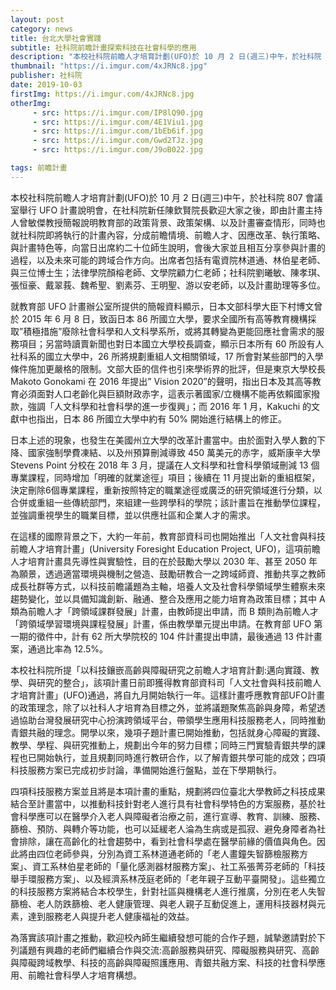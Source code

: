 ```yaml
---
layout: post
category: news
title: 台北大學社會實踐
subtitle: 社科院前瞻計畫探索科技在社會科學的應用
description: "本校社科院前瞻人才培育計劃(UFO)於 10 月 2 日(週三)中午，於社科院 807 會議室舉行 UFO 計畫說明會，在社科院新任陳欽賢院長歡迎大家之後，即由計畫主持人曾敏傑教授簡報說明教育部的政策背景、政策架構、以及計畫審查情形，同時也就社科院即將執行的計畫內容，分成前瞻情境、前瞻人才、因應改革、執行策略、與計畫特色等，向當日出席約二十位師生說明，會後大家並且相互分享參與計畫的過程，以及未來可能的跨域合作方向。出席者包括有電資院林道通、林伯星老師、與三位博士生；法律學院顏榕老師、文學院顧力仁老師；社科院劉曦敏、陳孝琪、張恒豪、戴翠莪、魏希聖、劉素芬、王明聖、游以安老師，以及計畫助理等多位。"
thumbnail: "https://i.imgur.com/4xJRNc8.jpg"
publisher: 社科院
date: 2019-10-03
firstImg: https://i.imgur.com/4xJRNc8.jpg
otherImg:
     - src: https://i.imgur.com/IP8lQ90.jpg
     - src: https://i.imgur.com/4E1Viu1.jpg
     - src: https://i.imgur.com/1bEb6if.jpg
     - src: https://i.imgur.com/Gwd2TJz.jpg
     - src: https://i.imgur.com/J9oB022.jpg

tags: 前瞻計畫
---
```


本校社科院前瞻人才培育計劃(UFO)於 10 月 2 日(週三)中午，於社科院 807 會議室舉行 UFO 計畫說明會，在社科院新任陳欽賢院長歡迎大家之後，即由計畫主持人曾敏傑教授簡報說明教育部的政策背景、政策架構、以及計畫審查情形，同時也就社科院即將執行的計畫內容，分成前瞻情境、前瞻人才、因應改革、執行策略、與計畫特色等，向當日出席約二十位師生說明，會後大家並且相互分享參與計畫的過程，以及未來可能的跨域合作方向。出席者包括有電資院林道通、林伯星老師、與三位博士生；法律學院顏榕老師、文學院顧力仁老師；社科院劉曦敏、陳孝琪、張恒豪、戴翠莪、魏希聖、劉素芬、王明聖、游以安老師，以及計畫助理等多位。

就教育部 UFO 計畫辦公室所提供的簡報資料顯示，日本文部科學大臣下村博文曾於 2015 年 6 月 8 日，致函日本 86 所國立大學，要求全國所有高等教育機構採取”積極措施”廢除社會科學和人文科學系所，或將其轉變為更能回應社會需求的服務項目；另當時讀賣新聞也對日本國立大學校長調查，顯示日本所有 60 所設有人社科系的國立大學中，26 所將規劃重組人文相關領域，17 所會對某些部門的入學條件施加更嚴格的限制。文部大臣的信件也引來學術界的批評，但是東京大學校長 Makoto Gonokami 在 2016 年提出” Vision 2020”的聲明，指出日本及其高等教育必須面對人口老齡化與巨額財政赤字，這表示著國家/立機構不能再依賴國家撥款，強調「人文科學和社會科學的進一步復興」；而 2016 年 1 月，Kakuchi 的文獻中也指出，日本 86 所國立大學中約有 50% 開始進行結構上的修正。

日本上述的現象，也發生在美國州立大學的改革計畫當中。由於面對入學人數的下降、國家強制學費凍結、以及州預算刪減導致 450 萬美元的赤字，威斯康辛大學 Stevens Point 分校在 2018 年 3 月，提議在人文科學和社會科學領域刪減 13 個專業課程，同時增加「明確的就業途徑」項目；後續在 11 月提出新的重組框架，決定刪除6個專業課程，重新按照特定的職業途徑或廣泛的研究領域進行分類，以合併或重組一些傳統部門，來組建一些跨學科的學院；該計畫旨在推動學位課程，並強調重視學生的職業目標，並以供應社區和企業人才的需求。

在這樣的國際背景之下，大約一年前，教育部資科司也開始推出「人文社會與科技前瞻人才培育計畫」(University Foresight Education Project, UFO)，這項前瞻人才培育計畫具先導性與實驗性，目的在於鼓勵大學以 2030 年、甚至 2050 年為願景，透過適當環境與機制之營造、鼓勵研教合一之跨域師資、推動共享之教師成長社群等方式，以科技前瞻議題為主軸，培養人文及社會科學領域學生體察未來趨勢變化，並以具備知識創新、融通、整合及應用之能力培育為政策目標；其中 A 類為前瞻人才「跨領域課群發展」計畫，由教師提出申請，而 B 類則為前瞻人才「跨領域學習環境與課程發展」計畫，係由教學單元提出申請。在教育部 UFO 第一期的徵件中，計有 62 所大學院校的 104 件計畫提出申請，最後通過 13 件計畫案，通過比率為 12.5%。

本校社科院所提「以科技鑲嵌高齡與障礙研究之前瞻人才培育計劃:邁向實踐、教學、與研究的整合」，該項計畫日前即獲得教育部資科司「人文社會與科技前瞻人才培育計畫」(UFO)通過，將自九月開始執行一年。這樣計畫呼應教育部UFO計畫的政策理念，除了以社科人才培育為目標之外，並將議題聚焦高齡與身障，希望透過協助台灣發展研究中心扮演跨領域平台，帶領學生應用科技服務老人，同時推動青銀共融的理念。開學以來，幾項子題計畫已開始推動，包括就身心障礙的實踐、教學、學程、與研究推動上，規劃出今年的努力目標；同時三門實驗青銀共學的課程也已開始執行，並且規劃同時進行教研合作，以了解青銀共學可能的成效；四項科技服務方案已完成初步討論，準備開始進行盤點，並在下學期執行。

四項科技服務方案並且將是本項計畫的重點，規劃將四位臺北大學教師之科技成果結合至計畫當中，以推動科技針對老人進行具有社會科學特色的方案服務，基於社會科學應可以在醫學介入老人與障礙者治療之前，進行宣導、教育、訓練、服務、篩檢、預防、與轉介等功能，也可以延緩老人淪為生病或是孤寂、避免身障者為社會排除，讓在高齡化的社會趨勢中，看到社會科學處在醫學前緣的價值與角色。因此將由四位老師參與，分別為資工系林道通老師的「老人畫鐘失智篩檢服務方案」、資工系林伯星老師的「量化感測器材服務方案」、社工系張菁芬老師的「科技舉手環服務方案」、以及經濟系林茂庭老師的「老年親子互動平臺開發」。這些獨立的科技服務方案將結合本校學生，針對社區與機構老人進行推廣，分別在老人失智篩檢、老人防跌篩檢、老人健康管理、與老人親子互動促進上，運用科技器材與元素，達到服務老人與提升老人健康福祉的效益。

為落實該項計畫之推動，歡迎校內師生繼續發想可能的合作子題，誠摯邀請對於下列議題有興趣的老師們繼續合作與交流:高齡服務與研究、障礙服務與研究、高齡與障礙跨域教學、科技的高齡與障礙照護應用、青銀共融方案、科技的社會科學應用、前瞻社會科學人才培育構想。
